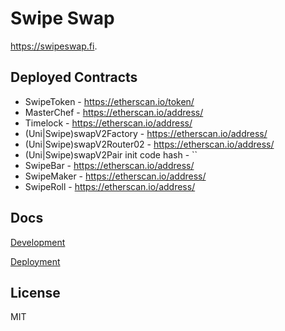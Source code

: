 # Swipe Swap

<https://swipeswap.fi>.

## Deployed Contracts

- SwipeToken - <https://etherscan.io/token/>
- MasterChef - <https://etherscan.io/address/>
- Timelock - <https://etherscan.io/address/>
- (Uni|Swipe)swapV2Factory - <https://etherscan.io/address/>
- (Uni|Swipe)swapV2Router02 - <https://etherscan.io/address/>
- (Uni|Swipe)swapV2Pair init code hash - ``
- SwipeBar - <https://etherscan.io/address/>
- SwipeMaker - <https://etherscan.io/address/>
- SwipeRoll - <https://etherscan.io/address/>

## Docs

[Development](docs/DEVELOPMENT.md)

[Deployment](docs/DEPLOYMENT.md)

## License

MIT

